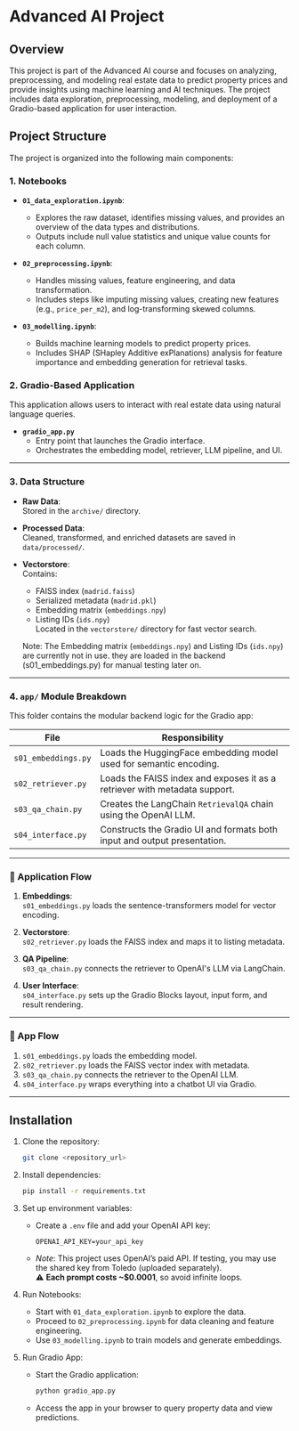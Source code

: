# Advanced AI Project

## Overview

This project is part of the Advanced AI course and focuses on analyzing, preprocessing, and modeling real estate data to predict property prices and provide insights using machine learning and AI techniques. The project includes data exploration, preprocessing, modeling, and deployment of a Gradio-based application for user interaction.

## Project Structure

The project is organized into the following main components:

### 1. Notebooks

- **`01_data_exploration.ipynb`**:

  - Explores the raw dataset, identifies missing values, and provides an overview of the data types and distributions.
  - Outputs include null value statistics and unique value counts for each column.

- **`02_preprocessing.ipynb`**:

  - Handles missing values, feature engineering, and data transformation.
  - Includes steps like imputing missing values, creating new features (e.g., `price_per_m2`), and log-transforming skewed columns.

- **`03_modelling.ipynb`**:
  - Builds machine learning models to predict property prices.
  - Includes SHAP (SHapley Additive exPlanations) analysis for feature importance and embedding generation for retrieval tasks.

### 2. Gradio-Based Application

This application allows users to interact with real estate data using natural language queries.

- **`gradio_app.py`**  
  - Entry point that launches the Gradio interface.
  - Orchestrates the embedding model, retriever, LLM pipeline, and UI.

---

### 3. Data Structure

- **Raw Data**:  
  Stored in the `archive/` directory.

- **Processed Data**:  
  Cleaned, transformed, and enriched datasets are saved in `data/processed/`.

- **Vectorstore**:  
  Contains:
  - FAISS index (`madrid.faiss`)
  - Serialized metadata (`madrid.pkl`)
  - Embedding matrix (`embeddings.npy`)
  - Listing IDs (`ids.npy`)  
  Located in the `vectorstore/` directory for fast vector search.
  
  Note: The Embedding matrix (`embeddings.npy`) and Listing IDs (`ids.npy`) are currently not in use. 
    they are loaded in the backend (s01_embeddings.py) for manual testing later on.

---

### 4. `app/` Module Breakdown

This folder contains the modular backend logic for the Gradio app:

| File                | Responsibility                                                            |
|---------------------|---------------------------------------------------------------------------|
| `s01_embeddings.py` | Loads the HuggingFace embedding model used for semantic encoding.         |
| `s02_retriever.py`  | Loads the FAISS index and exposes it as a retriever with metadata support.|
| `s03_qa_chain.py`   | Creates the LangChain `RetrievalQA` chain using the OpenAI LLM.           |
| `s04_interface.py`  | Constructs the Gradio UI and formats both input and output presentation.  |

---

### 🔄 Application Flow

1. **Embeddings**:  
   `s01_embeddings.py` loads the sentence-transformers model for vector encoding.

2. **Vectorstore**:  
   `s02_retriever.py` loads the FAISS index and maps it to listing metadata.

3. **QA Pipeline**:  
   `s03_qa_chain.py` connects the retriever to OpenAI's LLM via LangChain.

4. **User Interface**:  
   `s04_interface.py` sets up the Gradio Blocks layout, input form, and result rendering.

---



### 🔄 App Flow

1. `s01_embeddings.py` loads the embedding model.
2. `s02_retriever.py` loads the FAISS vector index with metadata.
3. `s03_qa_chain.py` connects the retriever to the OpenAI LLM.
4. `s04_interface.py` wraps everything into a chatbot UI via Gradio.

---

## Installation

1. Clone the repository:

   ```bash
   git clone <repository_url>
   ```

2. Install dependencies:

   ```bash
   pip install -r requirements.txt
   ```

3. Set up environment variables:

   - Create a `.env` file and add your OpenAI API key:
     ```
     OPENAI_API_KEY=your_api_key
     ```
   - _Note_: This project uses OpenAI’s paid API. If testing, you may use the shared key from Toledo (uploaded separately).  
     ⚠️ **Each prompt costs ~$0.0001**, so avoid infinite loops.

4. Run Notebooks:

   - Start with `01_data_exploration.ipynb` to explore the data.
   - Proceed to `02_preprocessing.ipynb` for data cleaning and feature engineering.
   - Use `03_modelling.ipynb` to train models and generate embeddings.

5. Run Gradio App:
   - Start the Gradio application:
     ```bash
     python gradio_app.py
     ```
   - Access the app in your browser to query property data and view predictions.
